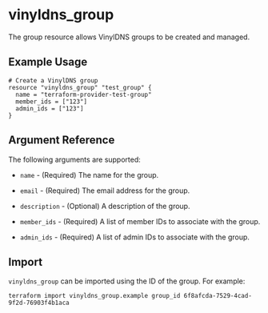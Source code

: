 # vinyldns\_group

The group resource allows VinylDNS groups to be created and managed.

## Example Usage

```hcl
# Create a VinylDNS group
resource "vinyldns_group" "test_group" {
  name = "terraform-provider-test-group"
  member_ids = ["123"]
  admin_ids = ["123"]
}
```

## Argument Reference

The following arguments are supported:

* `name` - (Required) The name for the group.

* `email` - (Required) The email address for the group.

* `description` - (Optional) A description of the group.

* `member_ids` - (Required) A list of member IDs to associate with the group.

* `admin_ids` - (Required) A list of admin IDs to associate with the group.

## Import

`vinyldns_group` can be imported using the ID of the group. For example:

```
terraform import vinyldns_group.example group_id 6f8afcda-7529-4cad-9f2d-76903f4b1aca
```
